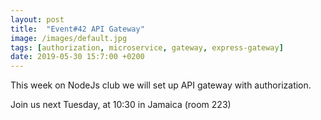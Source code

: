 ```yaml
---
layout: post
title:  "Event#42 API Gateway"
image: /images/default.jpg
tags: [authorization, microservice, gateway, express-gateway]
date: 2019-05-30 15:7:00 +0200
---
```


This week on NodeJs club we will set up API gateway with authorization.[]()

Join us next Tuesday, at 10:30 in Jamaica (room 223)
